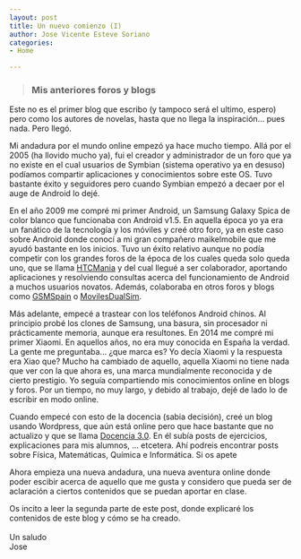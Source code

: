```yaml
---
layout: post
title: Un nuevo comienzo (I)
author: Jose Vicente Esteve Soriano
categories:
- Home

---
```

> ### Mis anteriores foros y blogs

<p>Este no es el primer blog que escribo (y tampoco será el ultimo, espero) pero como los autores de novelas, hasta que no llega la inspiración... pues nada. Pero llegó. </p>

Mi andadura por el mundo online empezó ya hace mucho tiempo. Allá por el 2005 (ha llovido mucho ya), fui el creador y administrador de un foro que ya no existe en el cual usuarios de Symbian (sistema operativo ya en desuso) podíamos compartir aplicaciones y conocimientos sobre este OS. Tuvo bastante éxito y seguidores pero cuando Symbian empezó a decaer por el auge de Android lo dejé.

En el año 2009 me compré mi primer Android, un Samsung Galaxy Spica de color blanco que funcionaba con Android v1.5. En aquella época yo ya era un fanático de la tecnología y los móviles y creé otro foro, ya en este caso sobre Android donde conocí a mi gran compañero maikelmobile que me ayudó bastante en los inicios. Tuvo un éxito relativo aunque no podía competir con los grandes foros de la época de los cuales queda solo queda uno, que se llama [HTCMania](http://www.htcmania.com) y del cual llegué a ser colaborador, aportando aplicaciones y resolviendo consultas acerca del funcionamiento de Android a muchos usuarios novatos. Además, colaboraba en otros foros y blogs como [GSMSpain](http://www.gsmspain.com) o [MovilesDualSim](http://www.movilesdualsim.com).

Más adelante, empecé a trastear con los teléfonos Android chinos. Al principio probé los clones de Samsung, una basura, sin procesador ni prácticamente memoria, aunque era resultones. En 2014 me compré mi primer Xiaomi. En aquellos años, no era muy conocida en España la verdad. La gente me preguntaba... ¿que marca es? Yo decía Xiaomi y la respuesta era Xiao que? Mucho ha cambiado de aquello, aquella Xiaomi no tiene nada que ver con la que ahora es, una marca mundialmente reconocida y de cierto prestigio. Yo seguía compartiendo mis conocimientos online en blogs y foros. Por un tiempo, no muy largo, y debido al trabajo, dejé de lado lo de escribir en modo online.

Cuando empecé con esto de la docencia (sabia decisión), creé un blog usando Wordpress, que aún está online pero que hace bastante que no actualizo y que se llama [Docencia 3.0](http://www.josevesteve.wordpress.com). En él subía posts de ejercicios, explicaciones para mis alumnos, ... etcetera. Ahí podreis encontrar posts sobre Física, Matemáticas, Química e Informática. Si os apete

Ahora empieza una nueva andadura, una nueva aventura online donde poder escibir acerca de aquello que me gusta y considero que pueda ser de aclaración a ciertos contenidos que se puedan aportar en clase.

Os incito a leer la segunda parte de este post, donde explicaré los contenidos de este blog y cómo se ha creado.
<br><br> Un saludo
<br> Jose